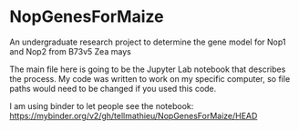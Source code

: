 # NopGenesForMaize
An undergraduate research project to determine the gene model for Nop1 and Nop2 from B73v5 Zea mays

The main file here is going to be the Jupyter Lab notebook that describes the process. My code was written to work on my specific computer, so file paths would need to be changed if you used this code.

I am using binder to let people see the notebook:
https://mybinder.org/v2/gh/tellmathieu/NopGenesForMaize/HEAD

